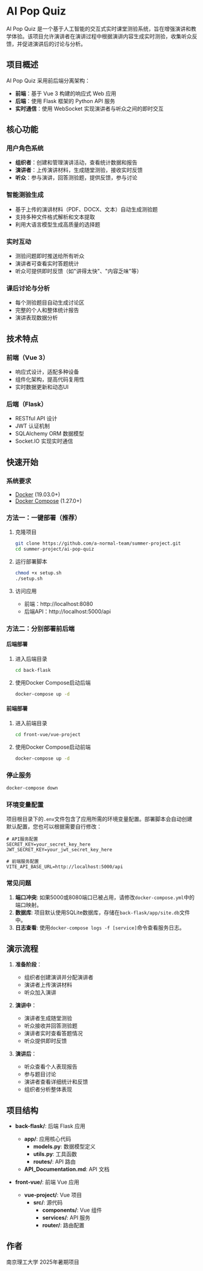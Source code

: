 # AI Pop Quiz

AI Pop Quiz 是一个基于人工智能的交互式实时课堂测验系统，旨在增强演讲和教学体验。该项目允许演讲者在演讲过程中根据演讲内容生成实时测验，收集听众反馈，并促进演讲后的讨论与分析。

## 项目概述

AI Pop Quiz 采用前后端分离架构：
- **前端**：基于 Vue 3 构建的响应式 Web 应用
- **后端**：使用 Flask 框架的 Python API 服务
- **实时通信**：使用 WebSocket 实现演讲者与听众之间的即时交互

## 核心功能

### 用户角色系统
- **组织者**：创建和管理演讲活动，查看统计数据和报告
- **演讲者**：上传演讲材料，生成随堂测验，接收实时反馈
- **听众**：参与演讲，回答测验题，提供反馈，参与讨论

### 智能测验生成
- 基于上传的演讲材料（PDF、DOCX、文本）自动生成测验题
- 支持多种文件格式解析和文本提取
- 利用大语言模型生成高质量的选择题

### 实时互动
- 测验问题即时推送给所有听众
- 演讲者可查看实时答题统计
- 听众可提供即时反馈（如"讲得太快"、"内容乏味"等）

### 课后讨论与分析
- 每个测验题目自动生成讨论区
- 完整的个人和整体统计报告
- 演讲表现数据分析

## 技术特点

### 前端（Vue 3）
- 响应式设计，适配多种设备
- 组件化架构，提高代码复用性
- 实时数据更新和动态UI

### 后端（Flask）
- RESTful API 设计
- JWT 认证机制
- SQLAlchemy ORM 数据模型
- Socket.IO 实现实时通信

## 快速开始

### 系统要求
- [Docker](https://docs.docker.com/get-docker/) (19.03.0+)
- [Docker Compose](https://docs.docker.com/compose/install/) (1.27.0+)

### 方法一：一键部署（推荐）

1. 克隆项目
   ```bash
   git clone https://github.com/a-normal-team/summer-project.git
   cd summer-project/ai-pop-quiz
   ```

2. 运行部署脚本
   ```bash
   chmod +x setup.sh
   ./setup.sh
   ```

3. 访问应用
   - 前端：http://localhost:8080
   - 后端API：http://localhost:5000/api

### 方法二：分别部署前后端

#### 后端部署
1. 进入后端目录
   ```bash
   cd back-flask
   ```

2. 使用Docker Compose启动后端
   ```bash
   docker-compose up -d
   ```

#### 前端部署
1. 进入前端目录
   ```bash
   cd front-vue/vue-project
   ```

2. 使用Docker Compose启动前端
   ```bash
   docker-compose up -d
   ```

### 停止服务
```bash
docker-compose down
```

### 环境变量配置
项目根目录下的`.env`文件包含了应用所需的环境变量配置。部署脚本会自动创建默认配置，您也可以根据需要自行修改：

```
# API服务配置
SECRET_KEY=your_secret_key_here
JWT_SECRET_KEY=your_jwt_secret_key_here

# 前端服务配置
VITE_API_BASE_URL=http://localhost:5000/api
```

### 常见问题
1. **端口冲突**: 如果5000或8080端口已被占用，请修改`docker-compose.yml`中的端口映射。
2. **数据库**: 项目默认使用SQLite数据库，存储在`back-flask/app/site.db`文件中。
3. **日志查看**: 使用`docker-compose logs -f [service]`命令查看服务日志。

## 演示流程

1. **准备阶段**：
   - 组织者创建演讲并分配演讲者
   - 演讲者上传演讲材料
   - 听众加入演讲

2. **演讲中**：
   - 演讲者生成随堂测验
   - 听众接收并回答测验题
   - 演讲者实时查看答题情况
   - 听众提供即时反馈

3. **演讲后**：
   - 听众查看个人表现报告
   - 参与题目讨论
   - 演讲者查看详细统计和反馈
   - 组织者分析整体表现

## 项目结构
- **back-flask/**: 后端 Flask 应用
  - **app/**: 应用核心代码
    - **models.py**: 数据模型定义
    - **utils.py**: 工具函数
    - **routes/**: API 路由
  - **API_Documentation.md**: API 文档

- **front-vue/**: 前端 Vue 应用
  - **vue-project/**: Vue 项目
    - **src/**: 源代码
      - **components/**: Vue 组件
      - **services/**: API 服务
      - **router/**: 路由配置

## 作者
南京理工大学 2025年暑期项目 
